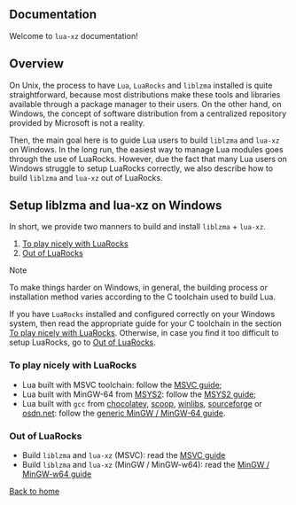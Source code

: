 ## Documentation

Welcome to ```lua-xz``` documentation!

## Overview

On Unix, the process to have `Lua`, `LuaRocks` and `liblzma` installed is quite straightforward, because most distributions make these tools and libraries available through a package manager to their users. On the other hand, on Windows, the concept of software distribution from a centralized repository provided by Microsoft is not a reality. 

Then, the main goal here is to guide Lua users to build `liblzma` and `lua-xz` on Windows. In the long run, the easiest way to manage Lua modules goes through the use of LuaRocks. However, due the fact that many Lua users on Windows struggle to setup LuaRocks correctly, we also describe how to build `liblzma` and `lua-xz` out of LuaRocks.

## Setup liblzma and lua-xz on Windows

In short, we provide two manners to build and install `liblzma` + `lua-xz`.

1. [To play nicely with LuaRocks](#to-play-nicely-with-luarocks)
2. [Out of LuaRocks](#out-of-luarocks)

> [!NOTE]
> 
> To make things harder on Windows, in general, the building process or installation method varies according to the C toolchain used to build Lua.

If you have `LuaRocks` installed and configured correctly on your Windows system, then read the appropriate guide for your C toolchain in the section [To play nicely with LuaRocks](#to-play-nicely-with-luarocks). Otherwise, in case you find it too difficult to setup LuaRocks, go to [Out of LuaRocks](#out-of-luarocks).

### To play nicely with LuaRocks

* Lua built with MSVC toolchain: follow the [MSVC guide](./liblzma-on-windows-for-Lua-MSVC.md);
* Lua built with MinGW-64 from [MSYS2](https://www.msys2.org/): follow the [MSYS2 guide](./liblzma-on-windows-for-Lua-MSYS2.md);
* Lua built with ```gcc``` from [chocolatey](https://chocolatey.org/), [scoop](https://scoop.sh/), [winlibs](https://winlibs.com/), [sourceforge](https://sourceforge.net/projects/mingw/) or [osdn.net](https://osdn.net/projects/mingw/): follow the [generic MinGW / MinGW-64 guide](./liblzma-on-windows-for-Lua-MinGW-MinGW-w64.md).

### Out of LuaRocks

* Build `liblzma` and `lua-xz` (MSVC): read the [MSVC guide](./liblzma-lua-xz-out-of-LuaRocks-MSVC.md)
* Build `liblzma` and `lua-xz` (MinGW / MinGW-w64): read the [MinGW / MinGW-w64 guide](./liblzma-lua-xz-out-of-LuaRocks-MinGW-MinGW-w64.md)

[Back to home](../)